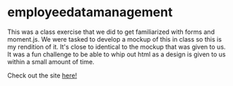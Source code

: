 # employeedatamanagement
This was a class exercise that we did to get familiarized with forms and moment.js. We were tasked to develop a mockup of this in class so this is my rendition of it. It's close to identical to the mockup that was given to us. It was a fun challenge to be able to whip out html as a design is given to us within a small amount of time.

Check out the site [here!](https://aibarra988.github.io/employeedatamanagement/)

